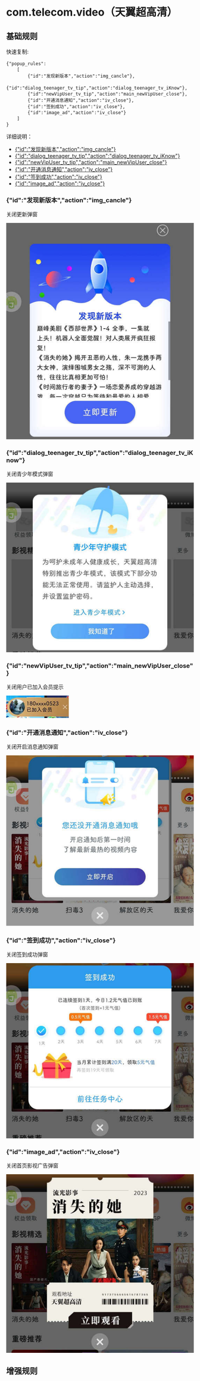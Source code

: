 # com.telecom.video（天翼超高清）

## 基础规则

快速复制:
```
{"popup_rules":
    [
        {"id":"发现新版本","action":"img_cancle"},
        {"id":"dialog_teenager_tv_tip","action":"dialog_teenager_tv_iKnow"},
        {"id":"newVipUser_tv_tip","action":"main_newVipUser_close"},
        {"id":"开通消息通知","action":"iv_close"},
        {"id":"签到成功","action":"iv_close"},
        {"id":"image_ad","action":"iv_close"}
    ]
}
```
详细说明：
- [{"id":"发现新版本","action":"img_cancle"}](#id发现新版本actionimg_cancle)
- [{"id":"dialog_teenager_tv_tip","action":"dialog_teenager_tv_iKnow"}](#iddialog_teenager_tv_tipactiondialog_teenager_tv_iknow)
- [{"id":"newVipUser_tv_tip","action":"main_newVipUser_close"}](#idnewvipuser_tv_tipactionmain_newvipuser_close)
- [{"id":"开通消息通知","action":"iv_close"}](#id开通消息通知actioniv_close)
- [{"id":"签到成功","action":"iv_close"}](#id签到成功actioniv_close)
- [{"id":"image_ad","action":"iv_close"}](#idimage_adactioniv_close)

### {"id":"发现新版本","action":"img_cancle"}
关闭更新弹窗

![](./assets/更新弹窗.jpg)

### {"id":"dialog_teenager_tv_tip","action":"dialog_teenager_tv_iKnow"}
关闭青少年模式弹窗

![](./assets/青少年模式弹窗.jpg)

### {"id":"newVipUser_tv_tip","action":"main_newVipUser_close"}
关闭用户已加入会员提示

![](./assets/用户已加入会员提示.jpg)

### {"id":"开通消息通知","action":"iv_close"}
关闭开启消息通知弹窗

![](./assets/开启消息通知弹窗.jpg)

### {"id":"签到成功","action":"iv_close"}
关闭签到成功弹窗

![](./assets/签到成功弹窗.jpg)

### {"id":"image_ad","action":"iv_close"}
关闭首页影视广告弹窗

![](./assets/首页影视广告弹窗.jpg)

## 增强规则
